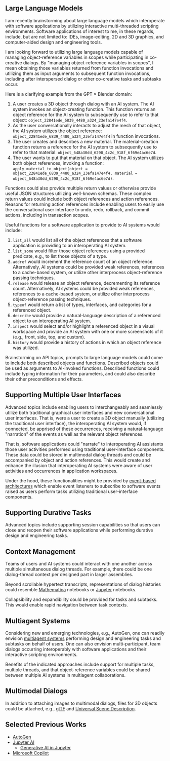 ## Large Language Models

I am recently brainstorming about large language models which interoperate with software applications by utilizing interactive multi-threaded scripting environments. Software applications of interest to me, in these regards, include, but are not limited to: IDEs, image-editing, 2D and 3D graphics, and computer-aided design and engineering tools.

I am looking forward to utilizing large language models capable of managing object-reference variables in scopes while participating in co-creative dialogs. By "managing object-reference variables in scopes", I mean obtaining those variables returned from function invocations and utilizing them as input arguments to subsequent function invocations, including after interspersed dialog or other co-creative tasks and subtasks occur.

Here is a clarifying example from the GPT × Blender domain:

1. A user creates a 3D object through dialog with an AI system. The AI system invokes an object-creating function. This function returns an object reference for the AI system to subsequently use to refer to that object: `object_22841ede_6839_4480_a324_23efa147e4f4`.
2. As the user conversationally interacts to adjust the mesh of that object, the AI system utilizes the object reference: `object_22841ede_6839_4480_a324_23efa147e4f4` in function invocations.
3. The user creates and describes a new material. The material-creation function returns a reference for the AI system to subsequently use to refer to that material: `object_648a30dd_6290_4c2c_918f_6f69e4ac6e7d`.
4. The user wants to put that material on that object. The AI system utilizes both object references, invoking a function: `apply_material_to_object(object = object_22841ede_6839_4480_a324_23efa147e4f4, material = object_648a30dd_6290_4c2c_918f_6f69e4ac6e7d)`.

Functions could also provide multiple return values or otherwise provide useful JSON structures utilizing well-known schemas. These complex return values could include both object references and action references. Reasons for returning action references include enabling users to easily use the conversational user interface to undo, redo, rollback, and commit actions, including in transaction scopes.

Useful functions for a software application to provide to AI systems would include:

1. `list_all` would list all of the object references that a software application is providing to an interoperating AI system.
2. `list_some` would filter those object references using a provided predicate, e.g., to list those objects of a type.
3. `addref` would increment the reference count of an object reference. Alternatively, AI systems could be provided weak references, references to a cache-based system, or utilize other interprocess object-reference passing techniques.
4. `release` would release an object reference, decrementing its reference count. Alternatively, AI systems could be provided weak references, references to a cache-based system, or utilize other interprocess object-reference passing techniques.
5. `typeof` would return a list of types, interfaces, and categories for a referenced object.
6. `describe` would provide a natural-language description of a referenced object to an interoperating AI system.
7. `inspect` would select and/or highlight a referenced object in a visual workspace and provide an AI system with one or more screenshots of it (e.g., front, side, top, and custom).
8. `history` would provide a history of actions in which an object reference was utilized.

Brainstorming on API topics, prompts to large language models could come to include both described objects and functions. Described objects could be used as arguments to AI-invoked functions. Described functions could include typing information for their parameters, and could also describe their other preconditions and effects.

## Supporting Multiple User Interfaces

Advanced topics include enabling users to interchangeably and seamlessly utilize both traditional graphical user interfaces and new conversational user interfaces. That is, were a user to create a 3D object manually (utilizing the traditional user interface), the interoperating AI system would, if connected, be apprised of these occurrences, receiving a natural-language "narration" of the events as well as the relevant object references.

That is, software applications could "narrate" to interoperating AI assistants those user activities performed using traditional user-interface components. These data could be stored in multimodal dialog threads and could be accompanied by object and action references. This would create and enhance the illusion that interoperating AI systems were aware of user activities and occurrences in application workspaces.

Under the hood, these functionalities might be provided by [event-based architectures](https://en.wikipedia.org/wiki/Event-driven_architecture) which enable event listeners to subscribe to software events raised as users perform tasks utilizing traditional user-interface components.

## Supporting Durative Tasks

Advanced topics include supporting session capabilities so that users can close and reopen their software applications while performing durative design and engineering tasks.

## Context Management

Teams of users and AI systems could interact with one another across multiple simultaneous dialog threads. For example, there could be one dialog-thread context per designed part in larger assemblies.

Beyond scrollable hypertext transcripts, representations of dialog histories could resemble [Mathematica](https://en.wikipedia.org/wiki/Wolfram_Mathematica) notebooks or [Jupyter](https://en.wikipedia.org/wiki/Project_Jupyter) notebooks.

Collapsibility and expandibility could be provided for tasks and subtasks. This would enable rapid navigation between task contexts.

## Multiagent Systems

Considering new and emerging technologies, e.g., AutoGen, one can readily envision [multiagent systems](https://en.wikipedia.org/wiki/Multi-agent_system) performing design and engineering tasks and subtasks on behalf of users. One can also envision multi-participant, team dialogs occurring interoperably with software applications and their interactive scripting environments.

Benefits of the indicated approaches include support for multiple tasks, multiple threads, and that object-reference variables could be shared between multiple AI systems in multiagent collaborations.

## Multimodal Dialogs

In addition to attaching images to multimodal dialogs, files for 3D objects could be attached, e.g., [glTF](https://en.wikipedia.org/wiki/GlTF) and [Universal Scene Description](https://en.wikipedia.org/wiki/Universal_Scene_Description).

## Selected Previous Works

* [AutoGen](https://github.com/microsoft/autogen)
* [Jupyter AI](https://github.com/jupyterlab/jupyter-ai)
  * [Generative AI in Jupyter](https://blog.jupyter.org/generative-ai-in-jupyter-3f7174824862)
* [Microsoft Copilot](https://en.wikipedia.org/wiki/Microsoft_Copilot)
